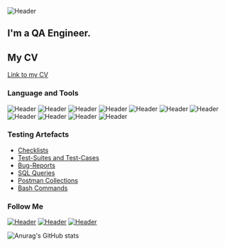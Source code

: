![Header](https://user-images.githubusercontent.com/121963828/210799959-84e79dd0-a2c4-4cb5-b6ac-20e7bf1ffd0e.jpg)

## I'm a QA Engineer. 
 
## My CV
[Link to my CV](https://docs.google.com/document/d/1GYCV7NMDRhodnHFf8Qd1aL1gVmwz3_rq)

### Language and Tools
![Header](https://img.shields.io/badge/Jira-090909?style=for-the-badge&logo=jira&logoColor=136be1)
![Header](https://img.shields.io/badge/YouTrack-090909?style=for-the-badge&logo=YouTrack&logoColor=136be1)
![Header](https://img.shields.io/badge/Postman-090909?style=for-the-badge&logo=postman&logoColor=f76935)
![Header](https://img.shields.io/badge/Swagger-090909?style=for-the-badge&logo=swagger&logoColor=7ede2b)
![Header](https://img.shields.io/badge/Github-090909?style=for-the-badge&logo=github&logoColor=8cc4d7)
![Header](https://img.shields.io/badge/MySQL-090909?style=for-the-badge&logo=mysql&logoColor=00618a)
![Header](https://img.shields.io/badge/DevTools-090909?style=for-the-badge&logo=googlechrome&logoColor=2674f2)
![Header](https://img.shields.io/badge/AndroidStudio-090909?style=for-the-badge&logo=androidstudio&logoColor=3ad07d)
![Header](https://img.shields.io/badge/Qase-090909?style=for-the-badge&logo=Qase&logoColor=3ad07d)
![Header](https://img.shields.io/badge/Fiddler-090909?style=for-the-badge&logo=fiddler&logoColor=8cc4d7)
![Header](https://img.shields.io/badge/CharlesProxy-090909?style=for-the-badge&logo=charlesproxy&logoColor=8cc4d7)

### Testing Artefacts

- [Checklists](https://github.com/NatalliaKuzmiankova/CheckLists)
- [Test-Suites and Test-Cases](https://github.com/NatalliaKuzmiankova/TestCases)
- [Bug-Reports](https://github.com/NatalliaKuzmiankova/BugReports)
- [SQL Queries](https://github.com/NatalliaKuzmiankova/SqlQueries)
- [Postman Collections](https://github.com/NatalliaKuzmiankova/PostmanCollections)
- [Bash Commands](https://github.com/NatalliaKuzmiankova/BashCommands)

### Follow Me
[![Header](https://img.shields.io/badge/Instagram-090909?style=for-the-badge&logo=instagram&logoColor=9939a3)](https://www.instagram.com/lunatik_natik/)
[![Header](https://img.shields.io/badge/Telegram-090909?style=for-the-badge&logo=telegram&logoColor=31a5db)](https://t.me/NatalliaKuzmiankova)
[![Header](https://img.shields.io/badge/Linkedin-090909?style=for-the-badge&logo=linkedin&logoColor=0073b1)](https://www.linkedin.com/in/natallia-kuzmiankova-b791a7243/)

![Anurag's GitHub stats](https://github-readme-stats.vercel.app/api?username=NatalliaKuzmiankova&show_icons=true&theme=radical)
